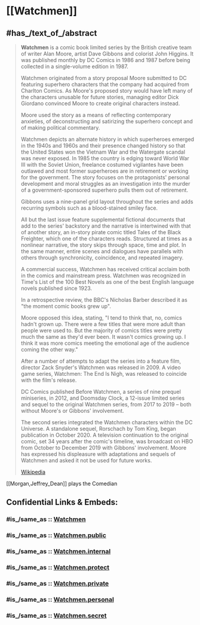 

# [[Watchmen]] 


## #has_/text_of_/abstract 

> **Watchmen** is a comic book limited series by the British creative team of writer Alan Moore, 
> artist Dave Gibbons and colorist John Higgins. 
> It was published monthly by DC Comics in 1986 and 1987 
> before being collected in a single-volume edition in 1987. 
> 
> Watchmen originated from a story proposal Moore submitted to DC 
> featuring superhero characters that the company had acquired from Charlton Comics. 
> As Moore's proposed story would have left many of the characters unusable for future stories, 
> managing editor Dick Giordano convinced Moore to create original characters instead.
>
> Moore used the story as a means of reflecting contemporary anxieties, 
> of deconstructing and satirizing the superhero concept and of making political commentary. 
> 
> Watchmen depicts an alternate history in which superheroes emerged in the 1940s and 1960s 
> and their presence changed history so that the United States won the Vietnam War 
> and the Watergate scandal was never exposed. 
> In 1985 the country is edging toward World War III with the Soviet Union, 
> freelance costumed vigilantes have been outlawed 
> and most former superheroes are in retirement or working for the government. 
> The story focuses on the protagonists' personal development and moral struggles 
> as an investigation into the murder of a government-sponsored superhero 
> pulls them out of retirement.
>
> Gibbons uses a nine-panel grid layout throughout the series 
> and adds recurring symbols such as a blood-stained smiley face. 
> 
> All but the last issue feature supplemental fictional documents that add to the series' backstory 
> and the narrative is intertwined with that of another story, 
> an in-story pirate comic titled Tales of the Black Freighter, which one of the characters reads. 
> Structured at times as a nonlinear narrative, the story skips through space, time and plot. 
> In the same manner, entire scenes and dialogues have parallels with others through synchronicity, 
> coincidence, and repeated imagery.
>
> A commercial success, Watchmen has received critical acclaim 
> both in the comics and mainstream press. 
> Watchmen was recognized in Time's List of the 100 Best Novels 
> as one of the best English language novels published since 1923. 
> 
> In a retrospective review, the BBC's Nicholas Barber described it as 
> "the moment comic books grew up". 
> 
> Moore opposed this idea, stating, "I tend to think that, no, comics hadn't grown up. 
> There were a few titles that were more adult than people were used to. 
> But the majority of comics titles were pretty much the same as they'd ever been. 
> It wasn't comics growing up. 
> I think it was more comics meeting the emotional age of the audience coming the other way."
>
> After a number of attempts to adapt the series into a feature film, 
> director Zack Snyder's Watchmen was released in 2009. 
> A video game series, Watchmen: The End Is Nigh, was released to coincide with the film's release.
>
> DC Comics published Before Watchmen, a series of nine prequel miniseries, in 2012, 
> and Doomsday Clock, a 12-issue limited series and sequel to the original Watchmen series, 
> from 2017 to 2019 – both without Moore's or Gibbons' involvement. 
> 
> The second series integrated the Watchmen characters within the DC Universe. 
> A standalone sequel, Rorschach by Tom King, began publication in October 2020. 
> A television continuation to the original comic, set 34 years after the comic's timeline, 
> was broadcast on HBO from October to December 2019 with Gibbons' involvement. 
> Moore has expressed his displeasure with adaptations and sequels of Watchmen 
> and asked it not be used for future works.
>
> [Wikipedia](https://en.wikipedia.org/wiki/Watchmen)


[[Morgan,Jeffrey_Dean]] plays the Comedian 


## Confidential Links & Embeds: 

### #is_/same_as :: [Watchmen](/_Standards/Society/Communication/Media/Movie/Movie-Genre/Comic-Movie/Watchmen.md) 

### #is_/same_as :: [Watchmen.public](/_public/Society/Communication/Media/Movie/Movie-Genre/Comic-Movie/Watchmen.public.md) 

### #is_/same_as :: [Watchmen.internal](/_internal/Society/Communication/Media/Movie/Movie-Genre/Comic-Movie/Watchmen.internal.md) 

### #is_/same_as :: [Watchmen.protect](/_protect/Society/Communication/Media/Movie/Movie-Genre/Comic-Movie/Watchmen.protect.md) 

### #is_/same_as :: [Watchmen.private](/_private/Society/Communication/Media/Movie/Movie-Genre/Comic-Movie/Watchmen.private.md) 

### #is_/same_as :: [Watchmen.personal](/_personal/Society/Communication/Media/Movie/Movie-Genre/Comic-Movie/Watchmen.personal.md) 

### #is_/same_as :: [Watchmen.secret](/_secret/Society/Communication/Media/Movie/Movie-Genre/Comic-Movie/Watchmen.secret.md)

